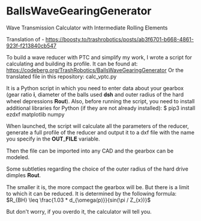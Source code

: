 # BallsWaveGearingGenerator
Wave Transmission Calculator with Intermediate Rolling Elements

Translation of - https://boosty.to/trashrobotics/posts/ab3f6701-b668-4861-923f-f213840cb547

To build a wave reducer with PTC and simplify my work, I wrote a script for calculating and building its profile.
It can be found at: https://codeberg.org/TrashRobotics/BallsWaveGearingGenerator
Or the translated file in this repository: calc_vptc.py

It is a Python script in which you need to enter data about your gearbox (gear ratio 𝐢, diameter of the balls used 𝐝𝐬𝐡 and outer radius of the hard wheel depressions 𝐑𝐨𝐮𝐭). 
Also, before running the script, you need to install additional libraries for Python (if they are not already installed):
$ pip3 install ezdxf matplotlib numpy

When launched, the script will calculate all the parameters of the reducer, generate a full profile of the reducer and output it to a dxf file with the name you specify in the 𝐎𝐔𝐓_𝐅𝐈𝐋𝐄 variable.

Then the file can be imported into any CAD and the gearbox can be modeled.

Some subtleties regarding the choice of the outer radius of the hard drive dimples 𝐑𝐨𝐮𝐭.

The smaller it is, the more compact the gearbox will be. But there is a limit to which it can be reduced. It is determined by the following formula:
$R_{BH} \leq \frac{1.03 * d_{\omega(p)}}{sin(\pi / Z_{x})}$

But don't worry, if you overdo it, the calculator will tell you.
